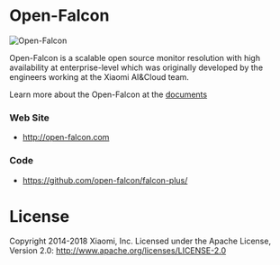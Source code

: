 
# Open-Falcon

![Open-Falcon](https://github.com/open-falcon/falcon-plus/blob/master/logo.png)

Open-Falcon is a scalable open source monitor resolution with high availability at enterprise-level which was originally developed by the engineers working at the Xiaomi AI&Cloud team. 

Learn more about the Open-Falcon at the [documents](http://book.open-falcon.com/en_0_2/)

### Web Site

- http://open-falcon.com

### Code
- https://github.com/open-falcon/falcon-plus/

# License

Copyright 2014-2018 Xiaomi, Inc.
Licensed under the Apache License,
Version 2.0:
http://www.apache.org/licenses/LICENSE-2.0
